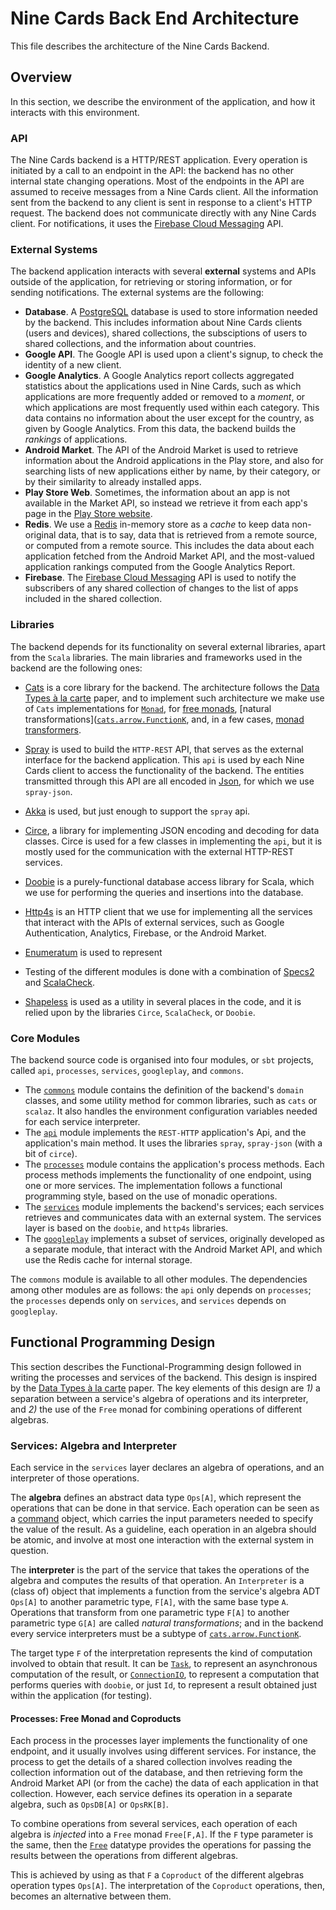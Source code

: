 <!---
Copyright 2017 47 Degrees, LLC. <http://www.47deg.com>

Licensed under the Apache License, Version 2.0 (the "License");
you may not use this file except in compliance with the License.
You may obtain a copy of the License at

    http://www.apache.org/licenses/LICENSE-2.0

Unless required by applicable law or agreed to in writing, software
distributed under the License is distributed on an "AS IS" BASIS,
WITHOUT WARRANTIES OR CONDITIONS OF ANY KIND, either express or implied.
See the License for the specific language governing permissions and
limitations under the License.
--->

# Nine Cards Back End Architecture

This file describes the architecture of the Nine Cards Backend.

## Overview

In this section, we describe the environment of the application, and how it interacts with this environment.

### API

The Nine Cards backend is a HTTP/REST application. Every operation is initiated by a call to
an endpoint in the API: the backend has no other internal state changing operations.
Most of the endpoints in the API are assumed to receive messages from a Nine Cards client.
All the information sent from the backend to any client is sent in response to a client's HTTP request.
The backend does not communicate directly with any Nine Cards client. For notifications, it uses
the [Firebase Cloud Messaging](http://firebase.google.com/docs/cloud-messaging/) API.


### External Systems

The backend application interacts with several **external** systems and APIs outside of the application,
for retrieving or storing information, or for sending notifications. The external systems are the following:

* **Database**. A [PostgreSQL](http://www.postgresql.org/) database is used to store information needed by the backend.
  This includes information about Nine Cards clients (users and devices), shared collections, the subsciptions of
  users to shared collections, and the information about countries.
* **Google API**. The Google API is used upon a client's signup, to check the identity of a new client.
* **Google Analytics**. A Google Analytics report collects aggregated statistics about the applications used in
  Nine Cards, such as which applications are more frequently added or removed to a _moment_,
  or which applications are most frequently used within each category.
  This data contains no information about the user except for the country, as given by Google Analytics.
  From this data, the backend builds the _rankings_ of applications.
* **Android Market**. The API of the Android Market is used to retrieve information about the Android applications
  in the Play store, and also for searching lists of new applications either by name, by their category,
  or by their similarity to already installed apps.
* **Play Store Web**. Sometimes, the information about an app is not available in the Market API, so instead
  we retrieve it from each app's page in the [Play Store website](http://play.google.com/store/).
* **Redis**. We use a [Redis](http://redis.io/) in-memory store as a _cache_ to keep data non-original data,
  that is to say, data that is retrieved from a remote source, or computed from a remote source.
  This includes the data about each application fetched from the Android Market API,
  and the most-valued application rankings computed from the Google Analytics Report.
* **Firebase**. The [Firebase Cloud Messaging](http://firebase.google.com/docs/cloud-messaging/) API is used to notify
  the subscribers of any shared collection of changes to the list of apps included in the shared collection.

### Libraries

The backend depends for its functionality on several external libraries, apart from the `Scala` libraries.
The main libraries and frameworks used in the backend are the following ones:

* [Cats](http://typelevel.org/cats/) is a core library for the backend. The architecture follows the
  [Data Types à la carte](http://dblp.org/rec/html/journals/jfp/Swierstra08) paper, and to implement
  such architecture we make use of `Cats` implementations for [`Monad`](http://github.com/typelevel/cats/blob/master/core/src/main/scala/cats/Monad.scala),
  for [free monads](http://github.com/typelevel/cats/blob/master/free/src/main/scala/cats/free/Free.scala),
  [natural transformations]([`cats.arrow.FunctionK`](http://github.com/typelevel/cats/blob/master/core/src/main/scala/cats/arrow/FunctionK.scala),
  and, in a few cases, [monad transformers](http://github.com/typelevel/cats/blob/master/core/src/main/scala/cats/data/EitherT.scala).

* [Spray](http://spray.io/) is used to build the `HTTP-REST` API, that serves as the external
  interface for the backend application. This `api` is used by each Nine Cards client to access
  the functionality of the backend. The entities transmitted through this API are all encoded in
  [Json](http://en.wikipedia.org/wiki/JSON), for which we use `spray-json`.
* [Akka](http://akka.io/) is used, but just enough to support the `spray` api.
* [Circe](http://travisbrown.github.io/circe/), a library for implementing JSON encoding and decoding for
  data classes. Circe is used for a few classes in implementing the `api`, but it is mostly used for the
  communication with the external HTTP-REST services.
* [Doobie](http://github.com/tpolecat/doobie) is a purely-functional database access library for Scala, which
  we use for performing the queries and insertions into the database.
* [Http4s](http://http4s.org/) is an HTTP client that we use for implementing all the services that interact with the APIs
  of external services, such as Google Authentication, Analytics, Firebase, or the Android Market.
* [Enumeratum](http://github.com/lloydmeta/enumeratum/) is used to represent
* Testing of the different modules is done with a combination of [Specs2](http://etorreborre.github.io/specs2/)
  and [ScalaCheck](http://www.scalacheck.org/).
* [Shapeless](http://github.com/milessabin/shapeless) is used as a utility in several places in the code,
  and it is relied upon by the libraries `Circe`, `ScalaCheck`, or `Doobie`.

### Core Modules

The backend source code is organised into four modules, or `sbt` projects, called
`api`, `processes`, `services`, `googleplay`, and `commons`.

* The [`commons`](/modules/commons) module contains the definition of the backend's `domain` classes,
  and some utility method for common libraries, such as `cats` or `scalaz`.
  It also handles the environment configuration variables needed for each service interpreter.
* The [`api`](/modules/api) module implements the `REST-HTTP` application's Api, and the application's
  main method. It uses the libraries `spray`, `spray-json` (with a bit of `circe`).
* The [`processes`](/modules/processes) module contains the application's process methods. Each process methods implements
  the functionality of one endpoint, using one or more services.
  The implementation follows a functional programming style, based on the use of monadic operations.
* The [`services`](/modules/services) module implements the backend's services; each services retrieves and
  communicates data with an external system. The services layer is based on the `doobie`, and `http4s` libraries.
* The [`googleplay`](/modules/googleplay) implements a subset of services, originally developed as a separate
  module, that interact with the Android Market API, and which use the Redis cache for internal storage.

The `commons` module is available to all other modules. The dependencies among other modules are as follows:
the `api` only depends on `processes`; the `processes` depends only on `services`, and `services` depends
on `googleplay`.

## Functional Programming Design

This section describes the Functional-Programming design followed in writing the processes
and services of the backend. This design is inspired by the [Data Types à la carte](http://dblp.org/rec/html/journals/jfp/Swierstra08) paper.
The key elements of this design are _1)_ a separation between a service's algebra of operations and
its interpreter, and _2)_ the use of the `Free` monad for combining operations of different algebras.

### Services: Algebra and Interpreter

Each service in the `services` layer declares an algebra of operations, and an interpreter of those operations.

The **algebra** defines an abstract data type `Ops[A]`, which represent the operations that can be done in that service.
Each operation can be seen as a [command](http://en.wikipedia.org/wiki/Command_pattern) object,
which carries the input parameters needed to specify the value of the result.
As a guideline, each operation in an algebra should be atomic, and involve at most one interaction
with the external system in question.

The **interpreter** is the part of the service that takes the operations of the algebra and computes the results of that operation.
An `Interpreter` is a (class of) object that implements a function from the service's algebra ADT
`Ops[A]` to another parametric type, `F[A]`, with the same base type `A`.
Operations that transform from one parametric type `F[A]` to another parametric type `G[A]` are called _natural transformations_;
and in the backend every service interpreters must be a subtype of [`cats.arrow.FunctionK`](http://github.com/typelevel/cats/blob/master/core/src/main/scala/cats/arrow/FunctionK.scala).

The target type `F` of the interpretation represents the kind of computation involved to obtain that result.
It can be [`Task`](http://github.com/scalaz/scalaz/blob/series/7.3.x/concurrent/src/main/scala/scalaz/concurrent/Task.scala),
to represent an asynchronous computation of the result,
or [`ConnectionIO`](http://github.com/tpolecat/doobie/blob/master/core/src/main/scala/doobie/free/connection.scala),
to represent a computation that performs queries with `doobie`,
or just `Id`, to represent a result obtained just within the application (for testing).

#### Processes: Free Monad and Coproducts

Each process in the processes layer implements the functionality of one endpoint, and it usually involves
using different services.
For instance, the process to get the details of a shared collection involves reading the collection information
out of the database, and then retrieving form the Android Market API (or from the cache) the data of each
application in that collection. However, each service defines its operation in a separate algebra,
such as `OpsDB[A]` or `OpsRK[B]`.

To combine operations from several services, each operation of each algebra is _injected_ into a `Free` monad
`Free[F,A]`. If the `F` type parameter is the same, then the
[`Free`](http://github.com/typelevel/cats/blob/master/free/src/main/scala/cats/free/Free.scala) datatype provides
the operations for passing the results between the operations from different algebras.

This is achieved by using as that `F` a `Coproduct` of the different algebras operation types `Ops[A]`.
The interpretation of the `Coproduct` operations, then, becomes an alternative between them.
